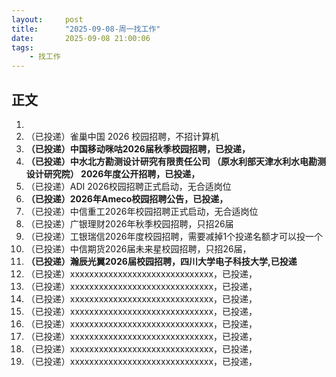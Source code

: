 ```yaml
---
layout:     post
title:      "2025-09-08-周一找工作"
date:       2025-09-08 21:00:06
tags:
    - 找工作
---
```







## 正文

1. 
1. （已投递）雀巢中国 2026 校园招聘，不招计算机
1. **（已投递）中国移动咪咕2026届秋季校园招聘，已投递，**
1. **（已投递）中水北方勘测设计研究有限责任公司 （原水利部天津水利水电勘测设计研究院） 2026年度公开招聘，已投递，**
1. （已投递）ADI 2026校园招聘正式启动，无合适岗位
1. **（已投递）2026年Ameco校园招聘公告，已投递，**
1. （已投递）中信重工2026年校园招聘正式启动，无合适岗位
1. （已投递）广银理财2026年秋季校园招聘，只招26届
1. （已投递）工银瑞信2026年度校园招聘，需要减掉1个投递名额才可以投一个
1. （已投递）中信期货2026届未来星校园招聘，只招26届，
1. **（已投递）瀚辰光翼2026届校园招聘，四川大学电子科技大学,已投递**
1. （已投递）xxxxxxxxxxxxxxxxxxxxxxxxxxxxxx，已投递，
1. （已投递）xxxxxxxxxxxxxxxxxxxxxxxxxxxxxx，已投递，
1. （已投递）xxxxxxxxxxxxxxxxxxxxxxxxxxxxxx，已投递，
1. （已投递）xxxxxxxxxxxxxxxxxxxxxxxxxxxxxx，已投递，
1. （已投递）xxxxxxxxxxxxxxxxxxxxxxxxxxxxxx，已投递，
1. （已投递）xxxxxxxxxxxxxxxxxxxxxxxxxxxxxx，已投递，
1. （已投递）xxxxxxxxxxxxxxxxxxxxxxxxxxxxxx，已投递，
1. （已投递）xxxxxxxxxxxxxxxxxxxxxxxxxxxxxx，已投递，















